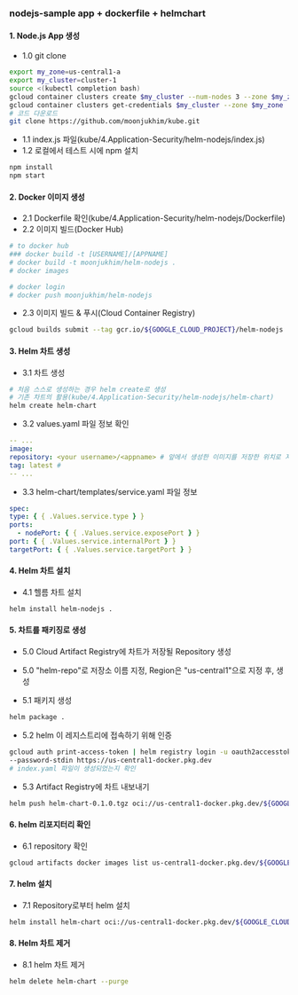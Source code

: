 ### nodejs-sample app + dockerfile + helmchart

#### 1. Node.js App 생성

- 1.0 git clone

```bash
export my_zone=us-central1-a
export my_cluster=cluster-1
source <(kubectl completion bash)
gcloud container clusters create $my_cluster --num-nodes 3 --zone $my_zone --enable-ip-alias
gcloud container clusters get-credentials $my_cluster --zone $my_zone
# 코드 다운로드
git clone https://github.com/moonjukhim/kube.git
```

- 1.1 index.js 파일(kube/4.Application-Security/helm-nodejs/index.js)
- 1.2 로컬에서 테스트 시에 npm 설치

```bash
npm install
npm start
```

#### 2. Docker 이미지 생성

- 2.1 Dockerfile 확인(kube/4.Application-Security/helm-nodejs/Dockerfile)
- 2.2 이미지 빌드(Docker Hub)

```bash
# to docker hub 
### docker build -t [USERNAME]/[APPNAME]
# docker build -t moonjukhim/helm-nodejs .
# docker images

# docker login
# docker push moonjukhim/helm-nodejs
```

- 2.3 이미지 빌드 & 푸시(Cloud Container Registry)

```bash
gcloud builds submit --tag gcr.io/${GOOGLE_CLOUD_PROJECT}/helm-nodejs .
```

#### 3. Helm 차트 생성

- 3.1 차트 생성

```bash
# 처음 스스로 생성하는 경우 helm create로 생성
# 기존 차트의 활용(kube/4.Application-Security/helm-nodejs/helm-chart)
helm create helm-chart
```

- 3.2 values.yaml 파일 정보 확인

```yaml
-- ...
image:
repository: <your username>/<appname> # 앞에서 생성한 이미지를 저장한 위치로 지정
tag: latest # 
-- ...
```

- 3.3 helm-chart/templates/service.yaml 파일 정보

```yaml
spec:
type: { { .Values.service.type } }
ports:
  - nodePort: { { .Values.service.exposePort } }
port: { { .Values.service.internalPort } }
targetPort: { { .Values.service.targetPort } }
```

#### 4. Helm 차트 설치

- 4.1 헬름 차트 설치

```bash
helm install helm-nodejs .
```

#### 5. 차트를 패키징로 생성

- 5.0 Cloud Artifact Registry에 차트가 저장될 Repository 생성
- 5.0 "helm-repo"로 저장소 이름 지정, Region은 "us-central1"으로 지정 후, 생성

- 5.1 패키지 생성

```bash
helm package .
```

- 5.2 helm 이 레지스트리에 접속하기 위해 인증

```bash
gcloud auth print-access-token | helm registry login -u oauth2accesstoken \
--password-stdin https://us-central1-docker.pkg.dev
# index.yaml 파일이 생성되었는지 확인
```

- 5.3 Artifact Registry에 차트 내보내기

```bash
helm push helm-chart-0.1.0.tgz oci://us-central1-docker.pkg.dev/${GOOGLE_CLOUD_PROJECT}/helm-repo
```

#### 6. helm 리포지터리 확인

- 6.1 repository 확인

```bash
gcloud artifacts docker images list us-central1-docker.pkg.dev/${GOOGLE_CLOUD_PROJECT}/helm-repo
```

#### 7. helm 설치

- 7.1 Repository로부터 helm 설치

```bash
helm install helm-chart oci://us-central1-docker.pkg.dev/${GOOGLE_CLOUD_PROJECT}/helm-repo/helm-chart --version 0.1.0
```

#### 8. Helm 차트 제거

- 8.1 helm 차트 제거

```bash
helm delete helm-chart --purge
```
